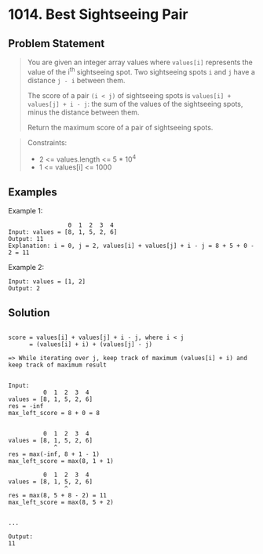 # 1014. Best Sightseeing Pair

## Problem Statement

> You are given an integer array values where `values[i]` represents the value of the i<sup>th</sup> sightseeing spot. Two sightseeing spots `i` and `j` have a distance `j - i` between them.
>
> The score of a pair `(i < j)` of sightseeing spots is `values[i] + values[j] + i - j`: the sum of the values of the sightseeing spots, minus the distance between them.
>
> Return the maximum score of a pair of sightseeing spots.

> Constraints:
>
> - 2 <= values.length <= 5 \* 10<sup>4</sup>
> - 1 <= values[i] <= 1000

## Examples

Example 1:

```
                 0  1  2  3  4
Input: values = [8, 1, 5, 2, 6]
Output: 11
Explanation: i = 0, j = 2, values[i] + values[j] + i - j = 8 + 5 + 0 - 2 = 11
```

Example 2:

```
Input: values = [1, 2]
Output: 2
```

## Solution

```

score = values[i] + values[j] + i - j, where i < j
      = (values[i] + i) + (values[j] - j)

=> While iterating over j, keep track of maximum (values[i] + i) and keep track of maximum result


Input:
          0  1  2  3  4
values = [8, 1, 5, 2, 6]
res = -inf
max_left_score = 8 + 0 = 8


          0  1  2  3  4
values = [8, 1, 5, 2, 6]
             ^
res = max(-inf, 8 + 1 - 1)
max_left_score = max(8, 1 + 1)

          0  1  2  3  4
values = [8, 1, 5, 2, 6]
                ^
res = max(8, 5 + 8 - 2) = 11
max_left_score = max(8, 5 + 2)


...

Output:
11
```
